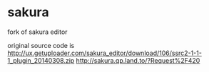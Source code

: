 sakura
======

fork of sakura editor

original source code is
http://ux.getuploader.com/sakura_editor/download/106/ssrc2-1-1-1_plugin_20140308.zip
http://sakura.qp.land.to/?Request%2F420

